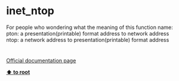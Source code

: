 # inet_ntop




<div class="phpcode"><span class="html">
For people who wondering what the meaning of this function name:<br>pton: a presentation(printable) format address to network address<br>ntop: a network address to presentation(printable) format address</span>
</div>
  

#

[Official documentation page](https://www.php.net/manual/en/function.inet-ntop.php)

**[⬆ to root](/)**